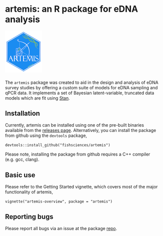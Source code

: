 # artemis: an R package for eDNA analysis  

![artemis logo](man/figures/logo.png)

#### 

The `artemis` package was created to aid in the design and analysis of
eDNA survey studies by offering a custom suite of models for eDNA
sampling and qPCR data. It implements a set of Bayesian
latent-variable, truncated data models which are fit using
[Stan](mc-stan.org). 

## Installation

Currently, artemis can be installed using one of the pre-built
binaries available from the [releases
page](https://github.com/fishsciences/artemis/releases). Alternatively,
you can install the package from github using the `devtools` package,

```
devtools::install_github("fishsciences/artemis")
```

Please note, installing the package from github requires a C++
compiler (e.g. gcc, clang).

## Basic use

Please refer to the Getting Started vignette, which covers most of the
major functionality of artemis,

```
vignette("artemis-overview", package = "artemis")
```

## Reporting bugs

Please report all bugs via an issue at the package
[repo](https://github.com/fishsciences/artemis/issues).

